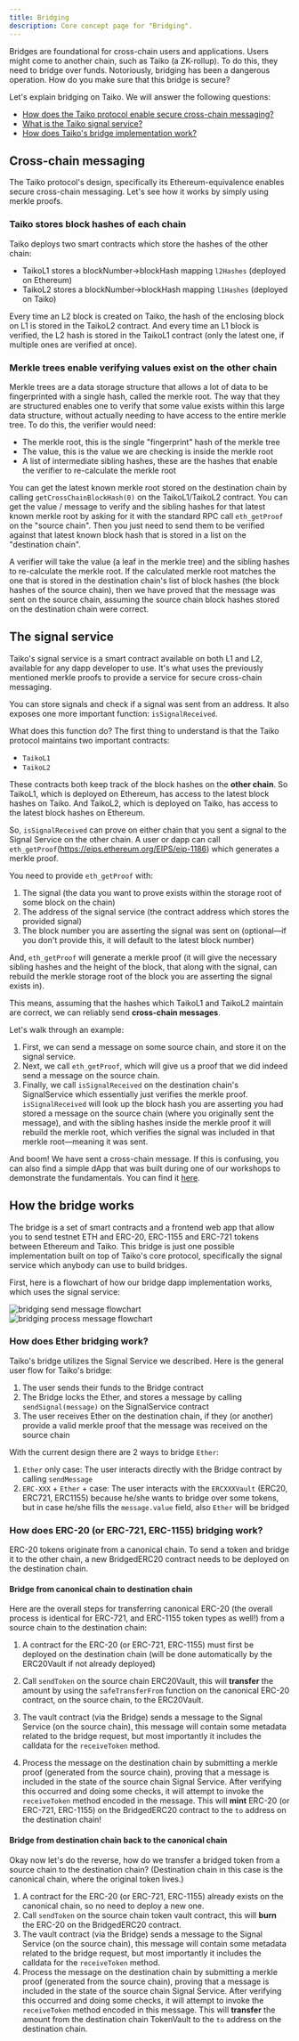 ```yaml
---
title: Bridging
description: Core concept page for "Bridging".
---
```


Bridges are foundational for cross-chain users and applications. Users might come to another chain, such as Taiko (a ZK-rollup). To do this, they need to bridge over funds. Notoriously, bridging has been a dangerous operation. How do you make sure that this bridge is secure?

Let's explain bridging on Taiko. We will answer the following questions:

- [How does the Taiko protocol enable secure cross-chain messaging?](#cross-chain-messaging)
- [What is the Taiko signal service?](#the-signal-service)
- [How does Taiko's bridge implementation work?](#how-the-bridge-works)

## Cross-chain messaging

The Taiko protocol's design, specifically its Ethereum-equivalence enables secure cross-chain messaging. Let's see how it works by simply using merkle proofs.

### Taiko stores block hashes of each chain

Taiko deploys two smart contracts which store the hashes of the other chain:

- TaikoL1 stores a blockNumber->blockHash mapping `l2Hashes` (deployed on Ethereum)
- TaikoL2 stores a blockNumber->blockHash mapping `l1Hashes` (deployed on Taiko)

Every time an L2 block is created on Taiko, the hash of the enclosing block on L1 is stored in the TaikoL2 contract. And every time an L1 block is verified, the L2 hash is stored in the TaikoL1 contract (only the latest one, if multiple ones are verified at once).

### Merkle trees enable verifying values exist on the other chain

Merkle trees are a data storage structure that allows a lot of data to be fingerprinted with a single hash, called the merkle root. The way that they are structured enables one to verify that some value exists within this large data structure, without actually needing to have access to the entire merkle tree. To do this, the verifier would need:

- The merkle root, this is the single "fingerprint" hash of the merkle tree
- The value, this is the value we are checking is inside the merkle root
- A list of intermediate sibling hashes, these are the hashes that enable the verifier to re-calculate the merkle root

You can get the latest known merkle root stored on the destination chain by calling `getCrossChainBlockHash(0)` on the TaikoL1/TaikoL2 contract. You can get the value / message to verify and the sibling hashes for that latest known merkle root by asking for it with the standard RPC call `eth_getProof` on the "source chain". Then you just need to send them to be verified against that latest known block hash that is stored in a list on the "destination chain".

A verifier will take the value (a leaf in the merkle tree) and the sibling hashes to re-calculate the merkle root. If the calculated merkle root matches the one that is stored in the destination chain's list of block hashes (the block hashes of the source chain), then we have proved that the message was sent on the source chain, assuming the source chain block hashes stored on the destination chain were correct.

## The signal service

Taiko's signal service is a smart contract available on both L1 and L2, available for any dapp developer to use. It's what uses the previously mentioned merkle proofs to provide a service for secure cross-chain messaging.

You can store signals and check if a signal was sent from an address. It also exposes one more important function: `isSignalReceived`.

What does this function do? The first thing to understand is that the Taiko protocol maintains two important contracts:

- `TaikoL1`
- `TaikoL2`

These contracts both keep track of the block hashes on the **other chain**. So TaikoL1, which is deployed on Ethereum, has access to the latest block hashes on Taiko. And TaikoL2, which is deployed on Taiko, has access to the latest block hashes on Ethereum.

So, `isSignalReceived` can prove on either chain that you sent a signal to the Signal Service on the other chain. A user or dapp can call `eth_getProof`(https://eips.ethereum.org/EIPS/eip-1186) which generates a merkle proof.

You need to provide `eth_getProof` with:

1. The signal (the data you want to prove exists within the storage root of some block on the chain)
2. The address of the signal service (the contract address which stores the provided signal)
3. The block number you are asserting the signal was sent on (optional—if you don't provide this, it will default to the latest block number)

And, `eth_getProof` will generate a merkle proof (it will give the necessary sibling hashes and the height of the block, that along with the signal, can rebuild the merkle storage root of the block you are asserting the signal exists in).

This means, assuming that the hashes which TaikoL1 and TaikoL2 maintain are correct, we can reliably send **cross-chain messages**.

Let's walk through an example:

1. First, we can send a message on some source chain, and store it on the signal service.
2. Next, we call `eth_getProof`, which will give us a proof that we did indeed send a message on the source chain.
3. Finally, we call `isSignalReceived` on the destination chain's SignalService which essentially just verifies the merkle proof. `isSignalReceived` will look up the block hash you are asserting you had stored a message on the source chain (where you originally sent the message), and with the sibling hashes inside the merkle proof it will rebuild the merkle root, which verifies the signal was included in that merkle root—meaning it was sent.

And boom! We have sent a cross-chain message. If this is confusing, you can also find a simple dApp that was built during one of our workshops to demonstrate the fundamentals. You can find it [here](https://github.com/taikoxyz/MessageServiceShowCaseApp).

## How the bridge works

The bridge is a set of smart contracts and a frontend web app that allow you to send testnet ETH and ERC-20, ERC-1155 and ERC-721 tokens between Ethereum and Taiko. This bridge is just one possible implementation built on top of Taiko's core protocol, specifically the signal service which anybody can use to build bridges.

First, here is a flowchart of how our bridge dapp implementation works, which uses the signal service:

![bridging send message flowchart](/src/assets/content/docs/core-concepts/bridging-send-message.excalidraw.png) \
![bridging process message flowchart](/src/assets/content/docs/core-concepts/bridging-process-message.excalidraw.png)

### How does Ether bridging work?

Taiko's bridge utilizes the Signal Service we described. Here is the general user flow for Taiko's bridge:

1. The user sends their funds to the Bridge contract
2. The Bridge locks the Ether, and stores a message by calling `sendSignal(message)` on the SignalService contract
3. The user receives Ether on the destination chain, if they (or another) provide a valid merkle proof that the message was received on the source chain

With the current design there are 2 ways to bridge `Ether`:

1. `Ether` only case: The user interacts directly with the Bridge contract by calling `sendMessage`
2. `ERC-XXX` + `Ether` + case: The user interacts with the `ERCXXXVault` (ERC20, ERC721, ERC1155) because he/she wants to bridge over some tokens, but in case he/she fills the `message.value` field, also `Ether` will be bridged

### How does ERC-20 (or ERC-721, ERC-1155) bridging work?

ERC-20 tokens originate from a canonical chain. To send a token and bridge it to the other chain, a new BridgedERC20 contract needs to be deployed on the destination chain.

#### Bridge from canonical chain to destination chain

Here are the overall steps for transferring canonical ERC-20 (the overall process is identical for ERC-721, and ERC-1155 token types as well!) from a source chain to the destination chain:

1. A contract for the ERC-20 (or ERC-721, ERC-1155) must first be deployed on the destination chain (will be done automatically by the ERC20Vault if not already deployed)

2. Call `sendToken` on the source chain ERC20Vault, this will **transfer** the amount by using the `safeTransferFrom` function on the canonical ERC-20 contract, on the source chain, to the ERC20Vault.

3. The vault contract (via the Bridge) sends a message to the Signal Service (on the source chain), this message will contain some metadata related to the bridge request, but most importantly it includes the calldata for the `receiveToken` method.

4. Process the message on the destination chain by submitting a merkle proof (generated from the source chain), proving that a message is included in the state of the source chain Signal Service. After verifying this occurred and doing some checks, it will attempt to invoke the `receiveToken` method encoded in the message. This will **mint** ERC-20 (or ERC-721, ERC-1155) on the BridgedERC20 contract to the `to` address on the destination chain!

#### Bridge from destination chain back to the canonical chain

Okay now let's do the reverse, how do we transfer a bridged token from a source chain to the destination chain? (Destination chain in this case is the canonical chain, where the original token lives.)

1. A contract for the ERC-20 (or ERC-721, ERC-1155) already exists on the canonical chain, so no need to deploy a new one.
2. Call `sendToken` on the source chain token vault contract, this will **burn** the ERC-20 on the BridgedERC20 contract.
3. The vault contract (via the Bridge) sends a message to the Signal Service (on the source chain), this message will contain some metadata related to the bridge request, but most importantly it includes the calldata for the `receiveToken` method.
4. Process the message on the destination chain by submitting a merkle proof (generated from the source chain), proving that a message is included in the state of the source chain Signal Service. After verifying this occurred and doing some checks, it will attempt to invoke the `receiveToken` method encoded in this message. This will **transfer** the amount from the destination chain TokenVault to the `to` address on the destination chain.
